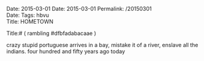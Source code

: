 Date: 2015-03-01
Date: 2015-03-01
Permalink: /20150301  
Date: 
Tags: hbvu  
Title: HOMETOWN  
  
Title:# ( rambling #dfbfadabacaae )  
  
crazy stupid portuguese arrives in a bay, mistake it of a river, enslave all the indians. four hundred and fifty years ago today  
